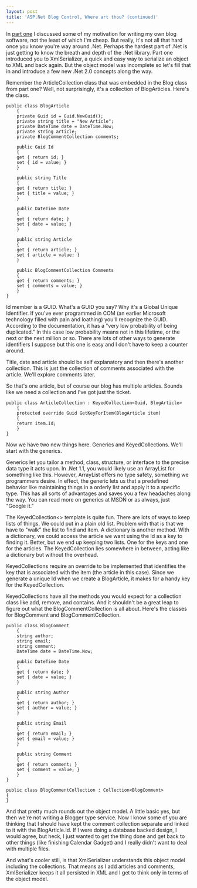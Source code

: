 ```yaml
---
layout: post  
title: 'ASP.Net Blog Control, Where art thou? (continued)'
---
```

In [part one](/BlogArticle.aspx?articleId=6d08d1d4-3a79-4ae4-9b3f-ada86eda4471) I discussed some of my motivation for writing my own blog software, not the least of which I'm cheap. But really, it's not all that hard once you know you're way around .Net. Perhaps the hardest part of .Net is just getting to know the breath and depth of the .Net library. Part one introduced you to XmlSerializer, a quick and easy way to serialize an object to XML and back again. But the object model was incomplete so let's fill that in and introduce a few new .Net 2.0 concepts along the way.

Remember the ArticleCollection class that was embedded in the Blog class from part one? Well, not surprisingly, it's a collection of BlogArticles. Here's the class.

    public class BlogArticle  
        {  
        private Guid id = Guid.NewGuid();  
        private string title = "New Article";  
        private DateTime date = DateTime.Now;  
        private string article;  
        private BlogCommentCollection comments;
        
        public Guid Id  
        {  
        get { return id; }  
        set { id = value; }  
        }
        
        public string Title  
        {  
        get { return title; }  
        set { title = value; }  
        }
        
        public DateTime Date  
        {  
        get { return date; }  
        set { date = value; }  
        }
        
        public string Article  
        {  
        get { return article; }  
        set { article = value; }  
        }
        
        public BlogCommentCollection Comments  
        {  
        get { return comments; }  
        set { comments = value; }  
        }  
    }

Id member is a GUID. What's a GUID you say? Why it's a Global Unique Identifier. If you've ever programmed in COM (an earlier Microsoft technology filled with pain and loathing) you'll recognize the GUID. According to the documentation, it has a "very low probability of being duplicated." In this case low probability means not in this lifetime, or the next or the next million or so. There are lots of other ways to generate identifiers I suppose but this one is easy and I don't have to keep a counter around.

Title, date and article should be self explanatory and then there's another collection. This is just the collection of comments associated with the article. We'll explore comments later.

So that's one article, but of course our blog has multiple articles. Sounds like we need a collection and I've got just the ticket.

    public class ArticleCollection : KeyedCollection<Guid, BlogArticle>  
        {  
        protected override Guid GetKeyForItem(BlogArticle item)  
        {  
        return item.Id;  
        }  
    }

Now we have two new things here. Generics and KeyedCollections. We'll start with the generics.

Generics let you tailor a method, class, structure, or interface to the precise data type it acts upon. In .Net 1.1, you would likely use an ArrayList for something like this. However, ArrayList offers no type safety, something we programmers desire. In effect, the generic lets us that a predefined behavior like maintaining things in a orderly list and apply it to a specific type. This has all sorts of advantages and saves you a few headaches along the way. You can read more on generics at MSDN or as always, just "Google it."

The KeyedCollection<> template is quite fun. There are lots of ways to keep lists of things. We could put in a plain old list. Problem with that is that we have to "walk" the list to find and item. A dictionary is another method. With a dictionary, we could access the article we want using the Id as a key to finding it. Better, but we end up keeping two lists. One for the keys and one for the articles. The KeyedCollection lies somewhere in between, acting like a dictionary but without the overhead.

KeyedCollections require an override to be implemented that identifies the key that is associated with the item (the article in this case). Since we generate a unique Id when we create a BlogArticle, it makes for a handy key for the KeyedCollection.

KeyedCollections have all the methods you would expect for a collection class like add, remove, and contains. And it shouldn't be a great leap to figure out what the BlogCommentCollection is all about. Here's the classes for BlogComment and BlogCommentCollection.

    public class BlogComment  
        {  
        string author;  
        string email;  
        string comment;  
        DateTime date = DateTime.Now;
        
        public DateTime Date  
        {  
        get { return date; }  
        set { date = value; }  
        }
        
        public string Author  
        {  
        get { return author; }  
        set { author = value; }  
        }
        
        public string Email  
        {  
        get { return email; }  
        set { email = value; }  
        }
        
        public string Comment  
        {  
        get { return comment; }  
        set { comment = value; }  
        }  
    }

    public class BlogCommentCollection : Collection<BlogComment>  
    {  
    }

And that pretty much rounds out the object model. A little basic yes, but then we're not writing a Blogger type service. Now I know some of you are thinking that I should have kept the comment collection separate and linked to it with the BlogArticle.Id. If I were doing a database backed design, I would agree, but heck, I just wanted to get the thing done and get back to other things (like finishing Calendar Gadget) and I really didn't want to deal with multiple files.

And what's cooler still, is that XmlSerializer understands this object model including the collections. That means as I add articles and comments, XmlSerializer keeps it all persisted in XML and I get to think only in terms of the object model.  

